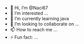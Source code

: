 - 👋 Hi, I’m @Naci67
- 👀 I’m interested ...
- 🌱 I’m currently learning java
- 💞️ I’m looking to collaborate on ...
- 📫 How to reach me ...
- ⚡ Fun fact: ...

<!---
Naci67/Naci67 is a ✨ special ✨ repository because its `README.md` (this file) appears on your GitHub profile.
You can click the Preview link to take a look at your changes.
--->

